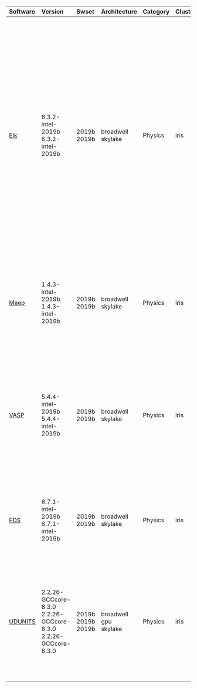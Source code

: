 | Software                                                                  | Version                                                                     | Swset                          | Architecture                       | Category       | Clusters    | Description                                                                                                                                                                                                                                                                                                                                                                                   |
|:--------------------------------------------------------------------------|:----------------------------------------------------------------------------|:-------------------------------|:-----------------------------------|:---------------|:------------|:----------------------------------------------------------------------------------------------------------------------------------------------------------------------------------------------------------------------------------------------------------------------------------------------------------------------------------------------------------------------------------------------|
| <p><a href=http://elk.sourceforge.net/>Elk</a></p>                        | <p>6.3.2-intel-2019b<br>6.3.2-intel-2019b</p>                               | <p>2019b<br>2019b</p>          | <p>broadwell<br>skylake</p>        | <p>Physics</p> | <p>iris</p> | An all-electron full-potential linearised augmented-plane wave (FP-LAPW) code with many advanced features. Written originally at Karl-Franzens-Universität Graz as a milestone of the EXCITING EU Research and Training Network, the code is designed to be as simple as possible so that new developments in the field of density functional theory (DFT) can be added quickly and reliably. |
| <p><a href=http://github.com/stevengj/meep>Meep</a></p>                   | <p>1.4.3-intel-2019b<br>1.4.3-intel-2019b</p>                               | <p>2019b<br>2019b</p>          | <p>broadwell<br>skylake</p>        | <p>Physics</p> | <p>iris</p> | Meep (or MEEP) is a free finite-difference time-domain (FDTD) simulation software package developed at MIT to model electromagnetic systems.                                                                                                                                                                                                                                                  |
| <p><a href=http://www.vasp.at>VASP</a></p>                                | <p>5.4.4-intel-2019b<br>5.4.4-intel-2019b</p>                               | <p>2019b<br>2019b</p>          | <p>broadwell<br>skylake</p>        | <p>Physics</p> | <p>iris</p> | The Vienna Ab initio Simulation Package (VASP) is a computer program for atomic scale materials modelling, e.g. electronic structure calculations and quantum-mechanical molecular dynamics, from first principles.                                                                                                                                                                           |
| <p><a href=https://pages.nist.gov/fds-smv/>FDS</a></p>                    | <p>6.7.1-intel-2019b<br>6.7.1-intel-2019b</p>                               | <p>2019b<br>2019b</p>          | <p>broadwell<br>skylake</p>        | <p>Physics</p> | <p>iris</p> | Fire Dynamics Simulator (FDS) is a large-eddy simulation (LES) code for low-speed flows, with an emphasis on smoke and heat transport from fires.                                                                                                                                                                                                                                             |
| <p><a href=https://www.unidata.ucar.edu/software/udunits/>UDUNITS</a></p> | <p>2.2.26-GCCcore-8.3.0<br>2.2.26-GCCcore-8.3.0<br>2.2.26-GCCcore-8.3.0</p> | <p>2019b<br>2019b<br>2019b</p> | <p>broadwell<br>gpu<br>skylake</p> | <p>Physics</p> | <p>iris</p> | UDUNITS supports conversion of unit specifications between formatted and binary forms, arithmetic manipulation of units, and conversion of values between compatible scales of measurement.                                                                                                                                                                                                   |